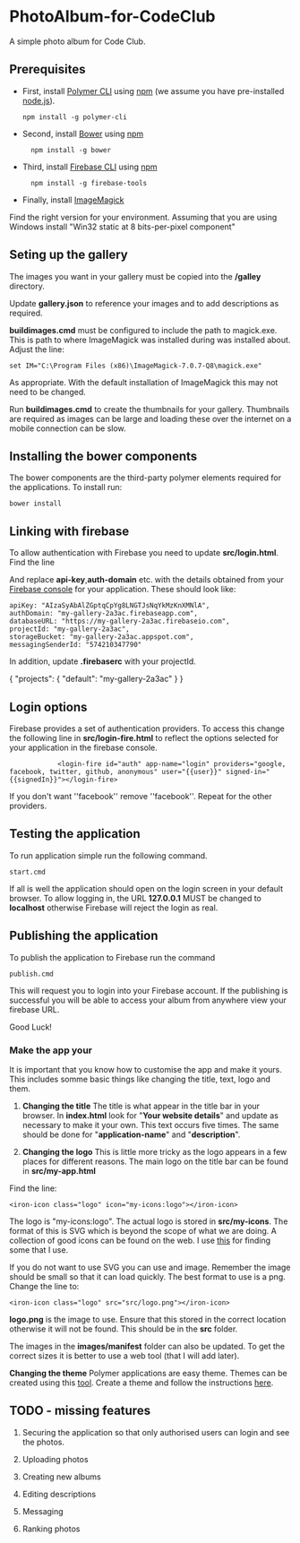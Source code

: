 # PhotoAlbum-for-CodeClub
A simple photo album for Code Club.

## Prerequisites

* First, install [Polymer CLI](https://github.com/Polymer/polymer-cli) using
[npm](https://www.npmjs.com) (we assume you have pre-installed [node.js](https://nodejs.org)).

      npm install -g polymer-cli

* Second, install [Bower](https://bower.io/) using [npm](https://www.npmjs.com)

        npm install -g bower


* Third, install [Firebase CLI](https://github.com/firebase/firebase-tools) using [npm](https://www.npmjs.com)

        npm install -g firebase-tools


* Finally, install [ImageMagick](https://www.imagemagick.org/script/download.php)

Find the right version for your environment. Assuming that you are using Windows install "Win32 static at 8 bits-per-pixel component"

## Seting up the gallery
The images you want in your gallery must be copied into the **/galley** directory.

Update **gallery.json** to reference your images and to add descriptions as required.

**buildimages.cmd** must be configured to include the path to magick.exe. This is path to where ImageMagick was installed during was installed about. Adjust the line:

    set IM="C:\Program Files (x86)\ImageMagick-7.0.7-Q8\magick.exe"
 
As appropriate. With the default installation of ImageMagick this may not need to be changed.

Run **buildimages.cmd** to create the thumbnails for your gallery. Thumbnails are required as images can be large and loading these over the internet on a mobile connection can be slow.

## Installing the bower components
The bower components are the third-party polymer elements required for the applications. To install run:

    bower install

## Linking with firebase
To allow authentication with Firebase you need to update **src/login.html**. Find the line
        <firebase-app name="login" api-key="AIzaSyAbAlZGptqCpYg8LNGTJsNqYkMzKnXMNlA" auth-domain="my-gallery-2a3ac.firebaseapp.com"
            database-url="https://my-gallery-2a3ac.firebaseio.com" project-id="my-gallery-2a3ac" storage-bucket="my-gallery-2a3ac.appspot.com"
            messaging-sender-id="574210347790"></firebase-app>

And replace **api-key**,**auth-domain** etc. with the details obtained from your [Firebase console](https://console.firebase.google.com) for your application. These should look like:

    apiKey: "AIzaSyAbAlZGptqCpYg8LNGTJsNqYkMzKnXMNlA",
    authDomain: "my-gallery-2a3ac.firebaseapp.com",
    databaseURL: "https://my-gallery-2a3ac.firebaseio.com",
    projectId: "my-gallery-2a3ac",
    storageBucket: "my-gallery-2a3ac.appspot.com",
    messagingSenderId: "574210347790"


In addition, update **.firebaserc** with your projectId.

{
  "projects": {
    "default": "my-gallery-2a3ac"
  }
}


## Login options
Firebase provides a set of authentication providers. To access this change the following line in **src/login-fire.html** to reflect the options selected for your application in the firebase console.

                <login-fire id="auth" app-name="login" providers="google, facebook, twitter, github, anonymous" user="{{user}}" signed-in="{{signedIn}}"></login-fire>

If you don't want ''facebook'' remove ''facebook''. Repeat for the other providers.

## Testing the application
To run application simple run the following command.

    start.cmd

If all is well the application should open on the login screen in your default browser. To allow logging in, the URL **127.0.0.1** MUST be changed to **localhost** otherwise Firebase will reject the login as real.

## Publishing the application

To publish the application to Firebase run the command

    publish.cmd

This will request you to login into your Firebase account. If the publishing is successful you will be able to access your album from anywhere view your firebase URL.

Good Luck!

### Make the app your
It is important that you know how to customise the app and make it yours. This includes somme basic things like changing the title, text, logo and them.

1. **Changing the title**
The title is what appear in the title bar in your browser. 
In **index.html** look for "**Your website details**" and update as necessary to make it your own. This text occurs five times. The same should be done for "**application-name**" and "**description**".

2. **Changing the logo**
This is little more tricky as the logo appears in a few places for different reasons. The main logo on the title bar can be found in **src/my-app.html**

Find the line:

    <iron-icon class="logo" icon="my-icons:logo"></iron-icon>

The logo is "my-icons:logo". The actual logo is stored in **src/my-icons**. The format of this is SVG which is beyond the scope of what we are doing. A collection of good icons can be found on the web. I use [this](https://material.io/icons/) for finding some that I use.

If you do not want to use SVG you can use and image. Remember the image should be small so that it can load quickly. The best format to use is a png. Change the line to: 

    <iron-icon class="logo" src="src/logo.png"></iron-icon>

**logo.png** is the image to use. Ensure that this stored in the correct location otherwise it will not be found. This should be in the **src** folder.

The images in the **images/manifest** folder can also be updated. To get the correct sizes it is better to use a web tool (that I will add later).

**Changing the theme**
Polymer applications are easy theme. Themes can be created using this [tool](https://polymerthemes.com/custom-style/). Create a theme and follow the instructions [here](https://polymerthemes.com/help/).


## TODO - missing features
1. Securing the application so that only authorised users can login and see the photos.

2. Uploading photos

3. Creating new albums

4. Editing descriptions

5. Messaging

6. Ranking photos 
